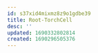 ```yaml
---
id: s37xid4mixmz8z9o1gdbe39
title: Root-TorchCell
desc: ''
updated: 1690332802814
created: 1690296505376
---
```

